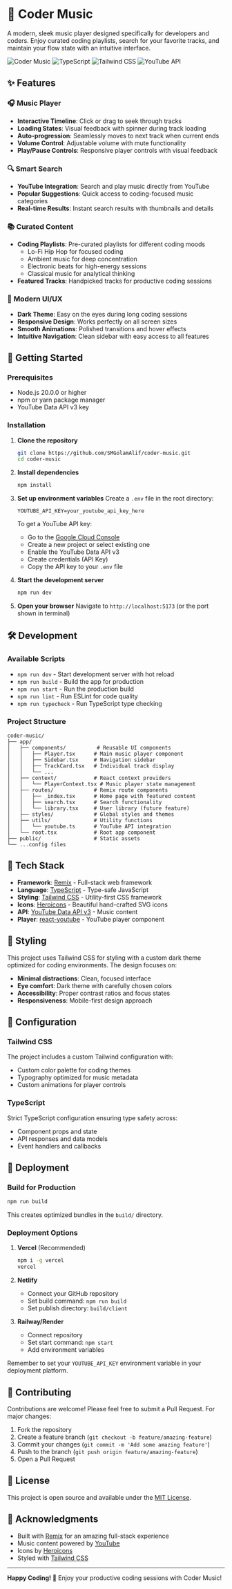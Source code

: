 # 🎵 Coder Music

A modern, sleek music player designed specifically for developers and coders. Enjoy curated coding playlists, search for your favorite tracks, and maintain your flow state with an intuitive interface.

![Coder Music](https://img.shields.io/badge/Built%20with-Remix-blue?style=flat&logo=remix)
![TypeScript](https://img.shields.io/badge/TypeScript-007ACC?style=flat&logo=typescript&logoColor=white)
![Tailwind CSS](https://img.shields.io/badge/Tailwind_CSS-38B2AC?style=flat&logo=tailwind-css&logoColor=white)
![YouTube API](https://img.shields.io/badge/YouTube-FF0000?style=flat&logo=youtube&logoColor=white)

## ✨ Features

### 🎧 **Music Player**
- **Interactive Timeline**: Click or drag to seek through tracks
- **Loading States**: Visual feedback with spinner during track loading
- **Auto-progression**: Seamlessly moves to next track when current ends
- **Volume Control**: Adjustable volume with mute functionality
- **Play/Pause Controls**: Responsive player controls with visual feedback

### 🔍 **Smart Search**
- **YouTube Integration**: Search and play music directly from YouTube
- **Popular Suggestions**: Quick access to coding-focused music categories
- **Real-time Results**: Instant search results with thumbnails and details

### 📚 **Curated Content**
- **Coding Playlists**: Pre-curated playlists for different coding moods
  - Lo-Fi Hip Hop for focused coding
  - Ambient music for deep concentration
  - Electronic beats for high-energy sessions
  - Classical music for analytical thinking
- **Featured Tracks**: Handpicked tracks for productive coding sessions

### 🎨 **Modern UI/UX**
- **Dark Theme**: Easy on the eyes during long coding sessions
- **Responsive Design**: Works perfectly on all screen sizes
- **Smooth Animations**: Polished transitions and hover effects
- **Intuitive Navigation**: Clean sidebar with easy access to all features

## 🚀 Getting Started

### Prerequisites
- Node.js 20.0.0 or higher
- npm or yarn package manager
- YouTube Data API v3 key

### Installation

1. **Clone the repository**
   ```bash
   git clone https://github.com/SMGolamAlif/coder-music.git
   cd coder-music
   ```

2. **Install dependencies**
   ```bash
   npm install
   ```

3. **Set up environment variables**
   Create a `.env` file in the root directory:
   ```env
   YOUTUBE_API_KEY=your_youtube_api_key_here
   ```

   To get a YouTube API key:
   - Go to the [Google Cloud Console](https://console.cloud.google.com/)
   - Create a new project or select existing one
   - Enable the YouTube Data API v3
   - Create credentials (API Key)
   - Copy the API key to your `.env` file

4. **Start the development server**
   ```bash
   npm run dev
   ```

5. **Open your browser**
   Navigate to `http://localhost:5173` (or the port shown in terminal)

## 🛠️ Development

### Available Scripts

- `npm run dev` - Start development server with hot reload
- `npm run build` - Build the app for production
- `npm run start` - Run the production build
- `npm run lint` - Run ESLint for code quality
- `npm run typecheck` - Run TypeScript type checking

### Project Structure

```
coder-music/
├── app/
│   ├── components/          # Reusable UI components
│   │   ├── Player.tsx      # Main music player component
│   │   ├── Sidebar.tsx     # Navigation sidebar
│   │   ├── TrackCard.tsx   # Individual track display
│   │   └── ...
│   ├── context/            # React context providers
│   │   └── PlayerContext.tsx # Music player state management
│   ├── routes/             # Remix route components
│   │   ├── _index.tsx      # Home page with featured content
│   │   ├── search.tsx      # Search functionality
│   │   └── library.tsx     # User library (future feature)
│   ├── styles/             # Global styles and themes
│   ├── utils/              # Utility functions
│   │   └── youtube.ts      # YouTube API integration
│   └── root.tsx            # Root app component
├── public/                 # Static assets
└── ...config files
```

## 🎯 Tech Stack

- **Framework**: [Remix](https://remix.run/) - Full-stack web framework
- **Language**: [TypeScript](https://www.typescriptlang.org/) - Type-safe JavaScript
- **Styling**: [Tailwind CSS](https://tailwindcss.com/) - Utility-first CSS framework
- **Icons**: [Heroicons](https://heroicons.com/) - Beautiful hand-crafted SVG icons
- **API**: [YouTube Data API v3](https://developers.google.com/youtube/v3) - Music content
- **Player**: [react-youtube](https://github.com/tjallingt/react-youtube) - YouTube player component

## 🎨 Styling

This project uses Tailwind CSS for styling with a custom dark theme optimized for coding environments. The design focuses on:

- **Minimal distractions**: Clean, focused interface
- **Eye comfort**: Dark theme with carefully chosen colors
- **Accessibility**: Proper contrast ratios and focus states
- **Responsiveness**: Mobile-first design approach

## 🔧 Configuration

### Tailwind CSS
The project includes a custom Tailwind configuration with:
- Custom color palette for coding themes
- Typography optimized for music metadata
- Custom animations for player controls

### TypeScript
Strict TypeScript configuration ensuring type safety across:
- Component props and state
- API responses and data models
- Event handlers and callbacks

## 🚀 Deployment

### Build for Production

```bash
npm run build
```

This creates optimized bundles in the `build/` directory.

### Deployment Options

1. **Vercel** (Recommended)
   ```bash
   npm i -g vercel
   vercel
   ```

2. **Netlify**
   - Connect your GitHub repository
   - Set build command: `npm run build`
   - Set publish directory: `build/client`

3. **Railway/Render**
   - Connect repository
   - Set start command: `npm start`
   - Add environment variables

Remember to set your `YOUTUBE_API_KEY` environment variable in your deployment platform.

## 🤝 Contributing

Contributions are welcome! Please feel free to submit a Pull Request. For major changes:

1. Fork the repository
2. Create a feature branch (`git checkout -b feature/amazing-feature`)
3. Commit your changes (`git commit -m 'Add some amazing feature'`)
4. Push to the branch (`git push origin feature/amazing-feature`)
5. Open a Pull Request

## 📝 License

This project is open source and available under the [MIT License](LICENSE).

## 🙏 Acknowledgments

- Built with [Remix](https://remix.run/) for an amazing full-stack experience
- Music content powered by [YouTube](https://youtube.com/)
- Icons by [Heroicons](https://heroicons.com/)
- Styled with [Tailwind CSS](https://tailwindcss.com/)

---

**Happy Coding! 🚀** Enjoy your productive coding sessions with Coder Music!
